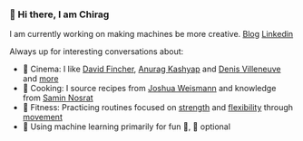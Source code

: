### 👋 Hi there, I am Chirag

I am currently working on making machines be more creative. [Blog](https://zvovov.github.io) [Linkedin](https://linkedin.com/in/khatrichirag)

Always up for interesting conversations about: 
  - :movie_camera: Cinema: I like [David Fincher](https://www.imdb.com/name/nm0000399/), [Anurag Kashyap](https://www.imdb.com/name/nm0440604/) and [Denis Villeneuve](https://www.imdb.com/name/nm0898288/) and [more](https://zvovov.github.io/blog/tags#movies)
  - :garlic: Cooking: I source recipes from [Joshua Weismann](https://www.youtube.com/c/JoshuaWeissman) and knowledge from [Samin Nosrat](https://www.saltfatacidheat.com/)
  - :cartwheeling: Fitness: Practicing routines focused on [strength](https://www.youtube.com/user/FitnessFAQs) and [flexibility](https://www.youtube.com/c/Strengthside) through [movement](https://www.youtube.com/user/portaldo)
  - 🌱 Using machine learning primarily for fun :dancer:, :money_with_wings: optional

<!--
Here are some ideas to get you started:

- 🔭 I’m currently working on ...
- 🌱 I’m currently learning ...
- 👯 I’m looking to collaborate on ...
- 🤔 I’m looking for help with ...
- 💬 Ask me about ...
- 📫 How to reach me: ...
- 😄 Pronouns: ...
- ⚡ Fun fact: ...
-->
